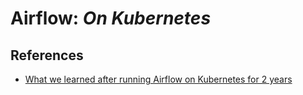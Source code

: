 # Airflow: _On Kubernetes_

## References

- [What we learned after running Airflow on Kubernetes for 2 years](https://medium.com/apache-airflow/what-we-learned-after-running-airflow-on-kubernetes-for-2-years-0537b157acfd)
